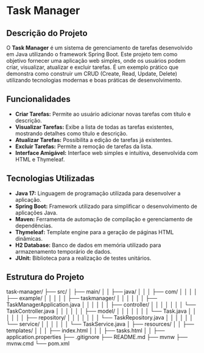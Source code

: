 # Task Manager

## Descrição do Projeto

O **Task Manager** é um sistema de gerenciamento de tarefas desenvolvido em Java utilizando o framework Spring Boot. Este projeto tem como objetivo fornecer uma aplicação web simples, onde os usuários podem criar, visualizar, atualizar e excluir tarefas. É um exemplo prático que demonstra como construir um CRUD (Create, Read, Update, Delete) utilizando tecnologias modernas e boas práticas de desenvolvimento.

## Funcionalidades

- **Criar Tarefas:** Permite ao usuário adicionar novas tarefas com título e descrição.
- **Visualizar Tarefas:** Exibe a lista de todas as tarefas existentes, mostrando detalhes como título e descrição.
- **Atualizar Tarefas:** Possibilita a edição de tarefas já existentes.
- **Excluir Tarefas:** Permite a remoção de tarefas da lista.
- **Interface Amigável:** Interface web simples e intuitiva, desenvolvida com HTML e Thymeleaf.

## Tecnologias Utilizadas

- **Java 17:** Linguagem de programação utilizada para desenvolver a aplicação.
- **Spring Boot:** Framework utilizado para simplificar o desenvolvimento de aplicações Java.
- **Maven:** Ferramenta de automação de compilação e gerenciamento de dependências.
- **Thymeleaf:** Template engine para a geração de páginas HTML dinâmicas.
- **H2 Database:** Banco de dados em memória utilizado para armazenamento temporário de dados.
- **JUnit:** Biblioteca para a realização de testes unitários.

## Estrutura do Projeto

task-manager/
├── src/
│ ├── main/
│ │ ├── java/
│ │ │ ├── com/
│ │ │ │ ├── example/
│ │ │ │ │ ├── taskmanager/
│ │ │ │ │ │ ├── TaskManagerApplication.java
│ │ │ │ │ │ ├── controller/
│ │ │ │ │ │ │ └── TaskController.java
│ │ │ │ │ │ ├── model/
│ │ │ │ │ │ │ └── Task.java
│ │ │ │ │ │ ├── repository/
│ │ │ │ │ │ │ └── TaskRepository.java
│ │ │ │ │ │ └── service/
│ │ │ │ │ │ └── TaskService.java
│ ├── resources/
│ │ ├── templates/
│ │ │ ├── index.html
│ │ │ ├── tasks.html
│ │ ├── application.properties
├── .gitignore
├── README.md
├── mvnw
├── mvnw.cmd
└── pom.xml
